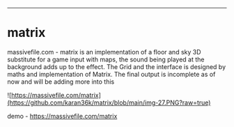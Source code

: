 ************

# matrix
massivefile.com - matrix is an implementation of a floor and sky 3D substitute for a game input with maps, the sound being played at the background adds up to the effect. The Grid and the interface is designed by maths and implementation of Matrix. The final output is incomplete as of now and will be adding more into this


![https://massivefile.com/matrix](https://github.com/karan36k/matrix/blob/main/img-27.PNG?raw=true)


demo - https://massivefile.com/matrix

